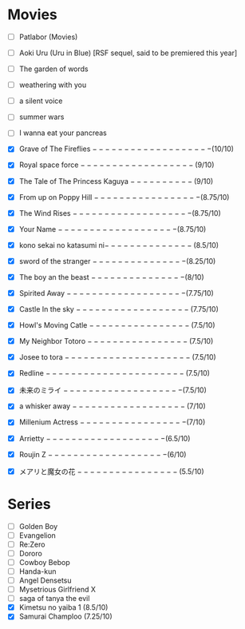 # Movies
- [ ] Patlabor (Movies)
- [ ] Aoki Uru (Uru in Blue) [RSF sequel, said to be premiered this year]
- [ ] The garden of words
- [ ] weathering with you
- [ ] a silent voice
- [ ] summer wars
- [ ] I wanna eat your pancreas
- [x] Grave of The Fireflies $-------------------(10/10)$
- [x] Royal space force $------------------(9/10)$
- [x] The Tale of The Princess Kaguya $----------(9/10)$
- [x] From up on Poppy Hill $-----------------(8.75/10)$
- [x] The Wind Rises $-------------------(8.75/10)$
- [x] Your Name $-------------------(8.75/10)$
- [x] kono sekai no katasumi ni$--------------(8.5/10)$
- [x] sword of the stranger $---------------(8.25/10)$
- [x] The boy an the beast $---------------(8/10)$
- [x] Spirited Away $-------------------(7.75/10)$
- [x] Castle In the sky $------------------(7.75/10)$
- [x] Howl's Moving Catle $----------------(7.5/10)$
- [x] My Neighbor Totoro  $----------------(7.5/10)$
- [x] Josee to tora $--------------------(7.5/10)$
- [x] Redline $----------------------(7.5/10)$
- [x] 未来のミライ $-------------------(7.5/10)$
- [x] a whisker away $------------------(7/10)$
- [x] Millenium Actress $-----------------(7/10)$
- [x] Arrietty $-------------------(6.5/10)$
- [x] Roujin Z $-------------------(6/10)$
- [x] メアリと魔女の花 $----------------(5.5/10)$


# Series
- [ ] Golden Boy
- [ ] Evangelion
- [ ] Re:Zero
- [ ] Dororo
- [ ] Cowboy Bebop
- [ ] Handa-kun
- [ ] Angel Densetsu 
- [ ] Mysetrious Girlfriend X
- [ ] saga of tanya the evil
- [x] Kimetsu no yaiba 1 (8.5/10)
- [x] Samurai Champloo (7.25/10)

